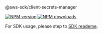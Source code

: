@aws-sdk/client-secrets-manager

[![NPM version](https://img.shields.io/npm/v/@aws-sdk/client-secrets-manager/beta.svg)](https://www.npmjs.com/package/@aws-sdk/client-secrets-manager)
[![NPM downloads](https://img.shields.io/npm/dm/@aws-sdk/client-secrets-manager.svg)](https://www.npmjs.com/package/@aws-sdk/client-secrets-manager)

For SDK usage, please step to [SDK reademe](https://github.com/aws/aws-sdk-js-v3).
